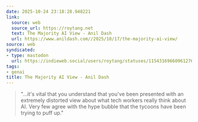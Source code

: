 ```yaml
---
date: 2025-10-24 23:18:28.948221
link:
  source: web
  source_url: https://roytang.net
  text: The Majority AI View - Anil Dash
  url: https://www.anildash.com//2025/10/17/the-majority-ai-view/
source: web
syndicated:
- type: mastodon
  url: https://indieweb.social/users/roytang/statuses/115431696609612763
tags:
- genai
title: The Majority AI View - Anil Dash
---
```


> "...it's vital that you understand that you've been presented with an extremely distorted view about what tech workers really think about AI. Very few agree with the hype bubble that the tycoons have been trying to puff up."